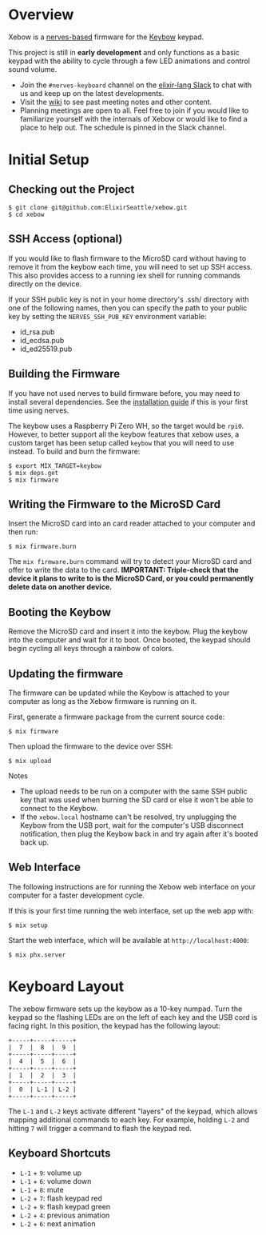 # Overview

Xebow is a [nerves-based](https://nerves-project.org/) firmware for the
[Keybow](https://shop.pimoroni.com/products/keybow?variant=21246333190227)
keypad.

This project is still in **early development** and only functions as a basic
keypad with the ability to cycle through a few LED animations and control sound
volume.

- Join the `#nerves-keyboard` channel on the [elixir-lang Slack](https://elixir-slackin.herokuapp.com/)
to chat with us and keep up on the latest developments.
- Visit the [wiki](https://github.com/ElixirSeattle/xebow/wiki) to see past
meeting notes and other content.
- Planning meetings are open to all. Feel free to join if you would like to
familiarize yourself with the internals of Xebow or would like to find a place
to help out. The schedule is pinned in the Slack channel.

# Initial Setup

## Checking out the Project

    $ git clone git@github.com:ElixirSeattle/xebow.git
    $ cd xebow

## SSH Access (optional)

If you would like to flash firmware to the MicroSD card without having to remove
it from the keybow each time, you will need to set up SSH access. This also
provides access to a running iex shell for running commands directly on the
device.

If your SSH public key is not in your home directory's .ssh/ directory with one
of the following names, then you can specify the path to your public key by
setting the `NERVES_SSH_PUB_KEY` environment variable:

- id_rsa.pub
- id_ecdsa.pub
- id_ed25519.pub

## Building the Firmware

If you have not used nerves to build firmware before, you may need to install
several dependencies. See the [installation
guide](https://hexdocs.pm/nerves/installation.html) if this is your first time
using nerves.

The keybow uses a Raspberry Pi Zero WH, so the target would be `rpi0`. However,
to better support all the keybow features that xebow uses, a custom target has
been setup called `keybow` that you will need to use instead. To build and burn
the firmware:

    $ export MIX_TARGET=keybow
    $ mix deps.get
    $ mix firmware

## Writing the Firmware to the MicroSD Card

Insert the MicroSD card into an card reader attached to your computer and then
run:

    $ mix firmware.burn

The `mix firmware.burn` command will try to detect your MicroSD card and offer
to write the data to the card. **IMPORTANT: Triple-check that the device it
plans to write to is the MicroSD Card, or you could permanently delete data on
another device.**

## Booting the Keybow

Remove the MicroSD card and insert it into the keybow. Plug the keybow into the
computer and wait for it to boot. Once booted, the keypad should begin cycling
all keys through a rainbow of colors.

## Updating the firmware

The firmware can be updated while the Keybow is attached to your computer as
long as the Xebow firmware is running on it.

First, generate a firmware package from the current source code:

    $ mix firmware

Then upload the firmware to the device over SSH:

    $ mix upload

Notes
- The upload needs to be run on a computer with the same SSH public key that was
  used when burning the SD card or else it won't be able to connect to the Keybow.
- If the `xebow.local` hostname can't be resolved, try unplugging the Keybow
  from the USB port, wait for the computer's USB disconnect notification, then
  plug the Keybow back in and try again after it's booted back up.

## Web Interface

The following instructions are for running the Xebow web interface on your
computer for a faster development cycle.

If this is your first time running the web interface, set up the web app with:

    $ mix setup

Start the web interface, which will be available at `http://localhost:4000`:

    $ mix phx.server

# Keyboard Layout

The xebow firmware sets up the keybow as a 10-key numpad. Turn the keypad so the
flashing LEDs are on the left of each key and the USB cord is facing right. In
this position, the keypad has the following layout:

```
+-----+-----+-----+
|  7  |  8  |  9  |
+-----+-----+-----+
|  4  |  5  |  6  |
+-----+-----+-----+
|  1  |  2  |  3  |
+-----+-----+-----+
|  0  | L-1 | L-2 |
+-----+-----+-----+
```

The `L-1` and `L-2` keys activate different "layers" of the keypad, which allows
mapping additional commands to each key. For example, holding `L-2` and hitting
`7` will trigger a command to flash the keypad red.

## Keyboard Shortcuts

- `L-1` + `9`: volume up
- `L-1` + `6`: volume down
- `L-1` + `8`: mute
- `L-2` + `7`: flash keypad red
- `L-2` + `9`: flash keypad green
- `L-2` + `4`: previous animation
- `L-2` + `6`: next animation
